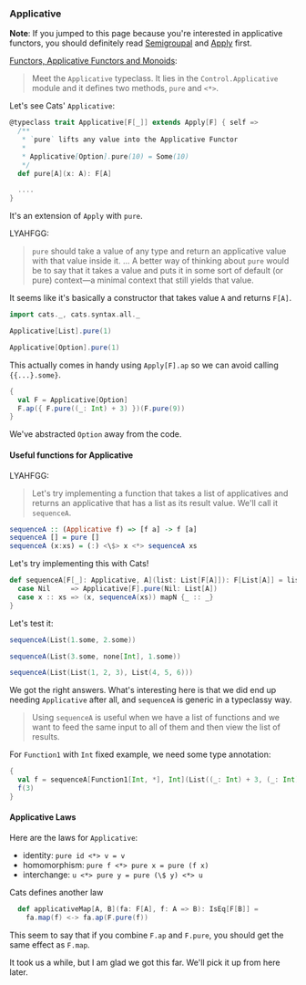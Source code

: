   [Apply]: Apply.html
  [Semigroupal]: Semigroupal.html
  [fafm]: http://learnyouahaskell.com/functors-applicative-functors-and-monoids

### Applicative

**Note**: If you jumped to this page because you're interested in applicative functors,
you should definitely read [Semigroupal][Semigroupal] and [Apply][Apply] first.

[Functors, Applicative Functors and Monoids][fafm]:

> Meet the `Applicative` typeclass. It lies in the `Control.Applicative` module and it defines two methods, `pure` and `<*>`.

Let's see Cats' `Applicative`:

```scala
@typeclass trait Applicative[F[_]] extends Apply[F] { self =>
  /**
   * `pure` lifts any value into the Applicative Functor
   *
   * Applicative[Option].pure(10) = Some(10)
   */
  def pure[A](x: A): F[A]

  ....
}
```

It's an extension of `Apply` with `pure`.

LYAHFGG:

> `pure` should take a value of any type and return an applicative value with that value inside it. ... A better way of thinking about `pure` would be to say that it takes a value and puts it in some sort of default (or pure) context—a minimal context that still yields that value.

It seems like it's basically a constructor that takes value `A` and returns `F[A]`.

```scala mdoc
import cats._, cats.syntax.all._

Applicative[List].pure(1)

Applicative[Option].pure(1)
```

This actually comes in handy using `Apply[F].ap` so we can avoid calling `{{...}.some}`.

```scala mdoc
{
  val F = Applicative[Option]
  F.ap({ F.pure((_: Int) + 3) })(F.pure(9))
}
```

We've abstracted `Option` away from the code.

#### Useful functions for Applicative

LYAHFGG:

> Let's try implementing a function that takes a list of applicatives and returns an applicative that has a list as its result value. We'll call it `sequenceA`.

```haskell
sequenceA :: (Applicative f) => [f a] -> f [a]
sequenceA [] = pure []
sequenceA (x:xs) = (:) <\$> x <*> sequenceA xs
```

Let's try implementing this with Cats!

```scala mdoc
def sequenceA[F[_]: Applicative, A](list: List[F[A]]): F[List[A]] = list match {
  case Nil     => Applicative[F].pure(Nil: List[A])
  case x :: xs => (x, sequenceA(xs)) mapN {_ :: _}
}
```

Let's test it:

```scala mdoc
sequenceA(List(1.some, 2.some))

sequenceA(List(3.some, none[Int], 1.some))

sequenceA(List(List(1, 2, 3), List(4, 5, 6)))
```

We got the right answers. What's interesting here is that we did end up needing
`Applicative` after all, and `sequenceA` is generic in a typeclassy way.

> Using `sequenceA` is useful when we have a list of functions and we want
> to feed the same input to all of them and then view the list of results.

For `Function1` with `Int` fixed example, we need some type annotation:

```scala mdoc
{
  val f = sequenceA[Function1[Int, *], Int](List((_: Int) + 3, (_: Int) + 2, (_: Int) + 1))
  f(3)
}
```

#### Applicative Laws

Here are the laws for `Applicative`:

- identity: `pure id <*> v = v`
- homomorphism: `pure f <*> pure x = pure (f x)`
- interchange: `u <*> pure y = pure (\$ y) <*> u`

Cats defines another law

```scala
  def applicativeMap[A, B](fa: F[A], f: A => B): IsEq[F[B]] =
    fa.map(f) <-> fa.ap(F.pure(f))
```

This seem to say that if you combine `F.ap` and `F.pure`, you should get the same effect as `F.map`.

It took us a while, but I am glad we got this far. We'll pick it up from here later.
